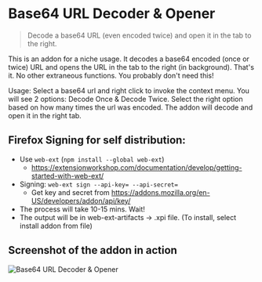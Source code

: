 # Base64 URL Decoder & Opener
> Decode a base64 URL (even encoded twice) and open it in the tab to the right.

This is an addon for a niche usage. It decodes a base64 encoded (once or twice) URL and opens the URL in the tab to the right (in background). That's it. No other extraneous functions. You probably don't need this!

Usage: Select a base64 url and right click to invoke the context menu. You will see 2 options: Decode Once & Decode Twice. Select the right option based on how many times the url was encoded. The addon will decode and open it in the right tab.

## Firefox Signing for self distribution:

- Use `web-ext` (`npm install --global web-ext`)
  - https://extensionworkshop.com/documentation/develop/getting-started-with-web-ext/
- Signing: `web-ext sign --api-key= --api-secret=`
  - Get key and secret from https://addons.mozilla.org/en-US/developers/addon/api/key/
- The process will take 10-15 mins. Wait!
- The output will be in web-ext-artifacts -> .xpi file. (To install, select install addon from file)

## Screenshot of the addon in action
![Base64 URL Decoder & Opener](https://github.com/dvnlgls/Base64UrlDecoder/raw/master/screenshot/contextmenu.jpg)
